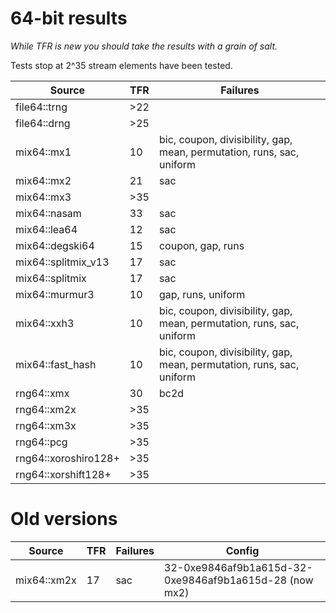 # 64-bit results
_While TFR is new you should take the results with a grain of salt._

Tests stop at 2^35 stream elements have been tested.

Source|TFR|Failures|
-|-|-|
file64::trng|>22|
file64::drng|>25|
mix64::mx1|10|bic, coupon, divisibility, gap, mean, permutation, runs, sac, uniform
mix64::mx2|21|sac
mix64::mx3|>35|
mix64::nasam|33|sac
mix64::lea64|12|sac
mix64::degski64|15|coupon, gap, runs
mix64::splitmix\_v13|17|sac
mix64::splitmix|17|sac
mix64::murmur3|10|gap, runs, uniform
mix64::xxh3|10|bic, coupon, divisibility, gap, mean, permutation, runs, sac, uniform
mix64::fast\_hash|10|bic, coupon, divisibility, gap, mean, permutation, runs, sac, uniform
rng64::xmx|30|bc2d
rng64::xm2x|>35|
rng64::xm3x|>35|
rng64::pcg|>35|
rng64::xoroshiro128\+|>35|
rng64::xorshift128\+|>35|


# Old versions
Source|TFR|Failures|Config
-|-|-|-
mix64::xm2x|17|sac|32-0xe9846af9b1a615d-32-0xe9846af9b1a615d-28 (now mx2)